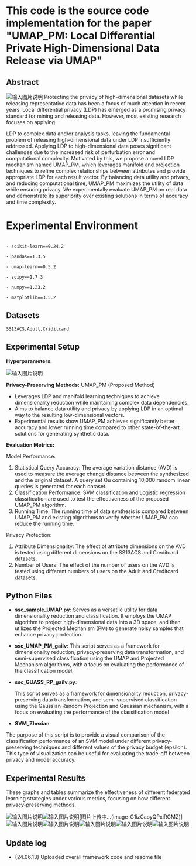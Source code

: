 ﻿
# This code is the source code implementation for the paper "UMAP_PM: Local Differential Private High-Dimensional Data Release via UMAP"

  


## Abstract
![输入图片说明](https://github.com/csmaxuebin/UMAP_PM/blob/main/code/UMAP_PM/images/fig1.png?raw=true)
Protecting the privacy of high-dimensional datasets while releasing representative data has been a focus of much attention in recent years. Local differential privacy (LDP) has emerged as a promising privacy standard for mining and releasing data. However, most existing research focuses on applying

LDP to complex data and/or analysis tasks, leaving the fundamental problem of releasing high-dimensional data under LDP insufficiently addressed. Applying LDP to high-dimensional data poses significant challenges due to the increased risk of perturbation error and computational complexity. Motivated by this, we propose a novel LDP mechanism named UMAP_PM, which leverages manifold and projection techniques to refine complex relationships between attributes and provide appropriate LDP for each result vector. By balancing data utility and privacy, and reducing computational time, UMAP_PM maximizes the utility of data while ensuring privacy. We experimentally evaluate UMAP_PM on real data and demonstrate its superiority over existing solutions in terms of accuracy and time complexity.

  
  

# Experimental Environment

  

```

- scikit-learn==0.24.2

- pandas==1.3.5

- umap-learn==0.5.2

- scipy==1.7.3

- numpy==1.23.2

- matplotlib==3.5.2

```

  

## Datasets

  

`SS13ACS,Adult,Criditcard`

  
  

## Experimental Setup

**Hyperparameters:**

![输入图片说明](https://github.com/csmaxuebin/UMAP_PM/blob/main/code/UMAP_PM/images/fig9.png?raw=true)



**Privacy-Preserving Methods:** UMAP_PM (Proposed Method)

- Leverages LDP and manifold learning techniques to achieve dimensionality reduction while maintaining complex data dependencies.
- Aims to balance data utility and privacy by applying LDP in an optimal way to the resulting low-dimensional vectors.
- Experimental results show UMAP_PM achieves significantly better accuracy and lower running time compared to other state-of-the-art solutions for generating synthetic data.
  

**Evaluation Metrics:**

  
Model Performance:

 1. Statistical Query Accuracy: The average variation distance (AVD) is used to measure the average change distance between the synthesized and the original dataset. A query set Qu containing 10,000 random linear queries is generated for each dataset.
2. Classification Performance: SVM classification and Logistic regression classification are used to test the effectiveness of the proposed UMAP_PM algorithm.
3. Running Time: The running time of data synthesis is compared between UMAP_PM and existing algorithms to verify whether UMAP_PM can reduce the running time.

Privacy Protection:

1. Attribute Dimensionality: The effect of attribute dimensions on the AVD is tested using different dimensions on the SS13ACS and Creditcard datasets.
2. Number of Users: The effect of the number of users on the AVD is tested using different numbers of users on the Adult and Creditcard datasets.
## Python Files

- **ssc_sample_UMAP.py**:
Serves as a versatile utility for data dimensionality reduction and classification. It employs the UMAP algorithm to project high-dimensional data into a 3D space, and then utilizes the Projected Mechanism (PM) to generate noisy samples that enhance privacy protection. 

- **ssc_UMAP_PM_gailv**:
This script serves as a framework for dimensionality reduction, privacy-preserving data transformation, and semi-supervised classification using the UMAP and Projected Mechanism algorithms, with a focus on evaluating the performance of the classification model.

- **ssc_GUASS_RP_gailv.py**:

  This script serves as a framework for dimensionality reduction, privacy-preserving data transformation, and semi-supervised classification using the Gaussian Random Projection and Gaussian mechanism, with a focus on evaluating the performance of the classification model

- **SVM_Zhexian**:

The purpose of this script is to provide a visual comparison of the classification performance of an SVM model under different privacy-preserving techniques and different values of the privacy budget (epsilon). This type of visualization can be useful for evaluating the trade-off between privacy and model accuracy.
  
  

## Experimental Results

These graphs and tables summarize the effectiveness of different federated learning strategies under various metrics, focusing on how different privacy-preserving methods.



  ![输入图片说明](https://github.com/csmaxuebin/UMAP_PM/blob/main/code/UMAP_PM/images/fig2.png?raw=true)![输入图片说明](https://github.com/csmaxuebin/UMAP_PM/blob/main/code/UMAP_PM/images/fig3.png?raw=true)[图片上传中...(image-G1izCaoyQPxiRGMZ)]![输入图片说明](https://github.com/csmaxuebin/UMAP_PM/blob/main/code/UMAP_PM/images/fig4.png?raw=true)![输入图片说明](https://github.com/csmaxuebin/UMAP_PM/blob/main/code/UMAP_PM/images/fig5.png?raw=true)![输入图片说明](https://github.com/csmaxuebin/UMAP_PM/blob/main/code/UMAP_PM/images/fig6.png?raw=true)![输入图片说明](https://github.com/csmaxuebin/UMAP_PM/blob/main/code/UMAP_PM/images/fig7.png?raw=true)![输入图片说明](https://github.com/csmaxuebin/UMAP_PM/blob/main/code/UMAP_PM/images/fig8.png?raw=true)
  
  



## Update log

- {24.06.13} Uploaded overall framework code and readme file



